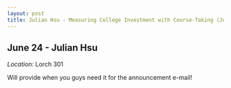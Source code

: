 ```yaml
---
layout: post
title: Julian Hsu - Measuring College Investment with Course-Taking (June 24)
---
```

## June 24 - Julian Hsu

*Location:* Lorch 301

Will provide when you guys need it for the announcement e-mail!

